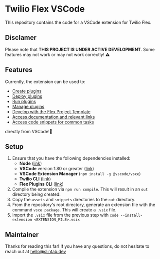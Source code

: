 # Twilio Flex VSCode

This repository contains the code for a VSCode extension for Twilio Flex.

## Disclamer
Please note that **THIS PROJECT IS UNDER ACTIVE DEVELOPMENT**. Some features may not work or may not work correctly! :warning: 

## Features

Currently, the extension can be used to:

* [Create plugins](###feature-create)
* [Deploy plugins](###feature-deploy)
* [Run plugins](###feature-run)
* [Manage plugins](###feature-manage)
* [Develop with the Flex Project Template](###feature-template)
* [Access documentation and relevant links](###feature-links)
* [Access code snippets for common tasks](###feature-snippets)



directly from VSCode!:cowboy_hat_face:	


## Setup

1. Ensure that you have the following dependencies installed:
    - **Node** ([link](https://nodejs.org/en))
    - **VSCode** version 1.80 or greater ([link](https://code.visualstudio.com/))
    - **VSCode Extension Manager** (`npm install -g @vscode/vsce`)
    - **Twilio CLI** ([link](https://www.twilio.com/docs/twilio-cli/quickstart))
    - **Flex Plugins CLI**  ([link](https://www.twilio.com/docs/flex/developer/plugins/cli/install))
2. Compile the extension via `npm run compile`. This will result in an `out` directory being created.
3. Copy the `assets` and `snippets` directories to the `out` directory.
2. From the repository's root directory, generate an extension file with the command  `vsce package`. This will create a `.vsix` file.
3. Import the `.vsix` file from the previous step with `code --install-extension <EXTENSION_FILE>.vsix`


## Maintainer

Thanks for reading this far! If you have any questions, do not hesitate to reach out at hello@slintab.dev

